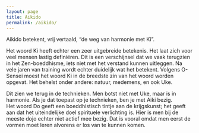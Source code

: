 ```yaml
---
layout: page
title: Aikido
permalink: /aikido/
---
```


<p class="flow-text">
Aikido betekent, vrij vertaald, “de weg van harmonie met Ki”.
</p>

Het woord Ki heeft echter een zeer uitgebreide betekenis. Het laat zich voor veel mensen lastig definiëren. Dit is een verschijnsel dat we vaak terugzien in het Zen-boeddhisme, iets niet met het verstand kunnen uitleggen. Na vele jaren van training wordt echter duidelijk wat het betekent. Volgens O-Sensei moest het woord Ki in de breedste zin van het woord worden opgevat. Het behelst onder andere: natuur, medemens, en ook Uke.

Dit zien we terug in de technieken. Men botst niet met Uke, maar is in harmonie. Als je dat toepast op je technieken, ben je met Aiki bezig.  
Het woord Do geeft een boeddhistisch tintje aan de krijgskunst; het geeft aan dat het uiteindelijke doel spirituele verlichting is. Hier is men bij de meeste dojo echter niet actief mee bezig. Dat is vooral omdat men eerst de vormen moet leren alvorens er los van te kunnen komen.